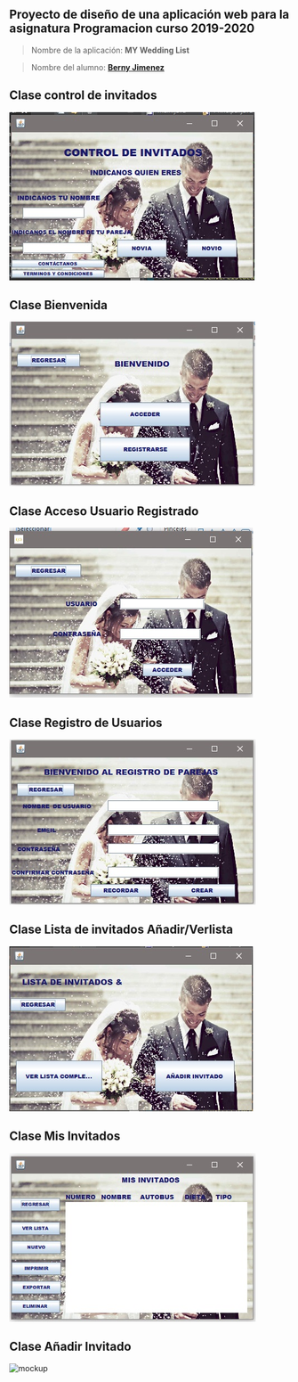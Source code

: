 ## Proyecto de diseño de una aplicación web para la asignatura **Programacion** curso **2019-2020**

> Nombre de la aplicación: **MY Wedding List**

> Nombre del alumno: **[Berny Jimenez](https://www.linkedin.com/in/berny-jiménez-7027a7177)**

## Clase control de invitados
![mockup](./imagenes/controlinvitados.jpg)
## Clase Bienvenida
![mockup](./imagenes/bienvenida.jpg)
## Clase Acceso Usuario Registrado
![mockup](./imagenes/accesousuario1.jpg)
## Clase Registro de Usuarios
![mockup](./imagenes/accesousuario2.jpg)
## Clase Lista de invitados Añadir/Verlista
![mockup](./imagenes/listainvitados.jpg)
## Clase Mis Invitados
![mockup](./imagenes/misinvitados.jpg)
## Clase Añadir Invitado
![mockup](./imagenes/añadirinvitado.jpg)
